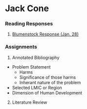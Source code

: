 # Jack Cone 

### Reading Responses 

1. [Blumenstock Response (Jan. 28)](https://jcone213.github.io/workshop/blumenstock/)

### Assignments 

1. Annotated Bibliography 
  - Problem Statement 
    - Harms
    - Significance of those harms
    - Inherant nature of the problem 
  - Selected LMIC or Region
  - Dimension of Human Development
2. Literature Review
